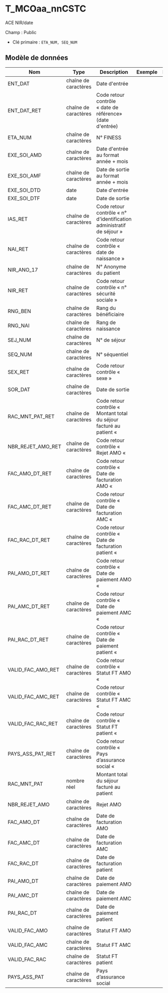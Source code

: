 # T_MCOaa_nnCSTC

ACE NIR/date

Champ : Public

- Clé primaire : `ETA_NUM, SEQ_NUM`

## Modèle de données

|Nom|Type|Description|Exemple|Propriétés|
|-|-|-|-|-|
|ENT_DAT|chaîne de caractères|Date d'entrée|||
|ENT_DAT_RET|chaîne de caractères|Code retour contrôle « date de référence» (date d'entrée)|||
|ETA_NUM|chaîne de caractères|N° FINESS|||
|EXE_SOI_AMD|chaîne de caractères|Date d'entrée au format année + mois|||
|EXE_SOI_AMF|chaîne de caractères|Date de sortie au format année + mois|||
|EXE_SOI_DTD|date|Date d'entrée|||
|EXE_SOI_DTF|date|Date de sortie |||
|IAS_RET|chaîne de caractères|Code retour contrôle « n° d'identification administratif de séjour »|||
|NAI_RET|chaîne de caractères|Code retour contrôle « date de naissance »|||
|NIR_ANO_17|chaîne de caractères|N° Anonyme du patient|||
|NIR_RET|chaîne de caractères|Code retour contrôle « n° sécurité sociale »|||
|RNG_BEN|chaîne de caractères|Rang du bénéficiaire|||
|RNG_NAI|chaîne de caractères|Rang de naissance|||
|SEJ_NUM|chaîne de caractères|N° de séjour|||
|SEQ_NUM|chaîne de caractères|N° séquentiel|||
|SEX_RET|chaîne de caractères|Code retour contrôle « sexe »|||
|SOR_DAT|chaîne de caractères|Date de sortie|||
|RAC_MNT_PAT_RET|chaîne de caractères|Code retour contrôle « Montant total du séjour facturé au patient «|||
|NBR_REJET_AMO_RET|chaîne de caractères|Code retour contrôle « Rejet AMO «|||
|FAC_AMO_DT_RET|chaîne de caractères|Code retour contrôle « Date de facturation AMO «|||
|FAC_AMC_DT_RET|chaîne de caractères|Code retour contrôle « Date de facturation AMC «|||
|FAC_RAC_DT_RET|chaîne de caractères|Code retour contrôle « Date de facturation patient «|||
|PAI_AMO_DT_RET|chaîne de caractères|Code retour contrôle « Date de paiement AMO «|||
|PAI_AMC_DT_RET|chaîne de caractères|Code retour contrôle « Date de paiement AMC «|||
|PAI_RAC_DT_RET|chaîne de caractères|Code retour contrôle « Date de paiement patient «|||
|VALID_FAC_AMO_RET|chaîne de caractères|Code retour contrôle « Statut FT AMO «|||
|VALID_FAC_AMC_RET|chaîne de caractères|Code retour contrôle « Statut FT AMC «|||
|VALID_FAC_RAC_RET|chaîne de caractères|Code retour contrôle « Statut FT patient «|||
|PAYS_ASS_PAT_RET|chaîne de caractères|Code retour contrôle « Pays d’assurance social «|||
|RAC_MNT_PAT|nombre réel|Montant total du séjour facturé au patient|||
|NBR_REJET_AMO|chaîne de caractères|Rejet AMO|||
|FAC_AMO_DT|chaîne de caractères|Date de facturation AMO|||
|FAC_AMC_DT|chaîne de caractères|Date de facturation AMC|||
|FAC_RAC_DT|chaîne de caractères|Date de facturation patient|||
|PAI_AMO_DT|chaîne de caractères|Date de paiement AMO|||
|PAI_AMC_DT|chaîne de caractères|Date de paiement AMC|||
|PAI_RAC_DT|chaîne de caractères|Date de paiement patient|||
|VALID_FAC_AMO|chaîne de caractères|Statut FT AMO|||
|VALID_FAC_AMC|chaîne de caractères|Statut FT AMC|||
|VALID_FAC_RAC|chaîne de caractères|Statut FT patient|||
|PAYS_ASS_PAT|chaîne de caractères|Pays d’assurance social|||
